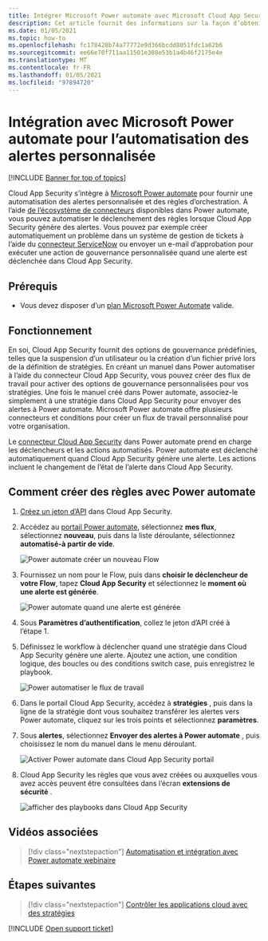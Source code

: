 ```yaml
---
title: Intégrer Microsoft Power automate avec Microsoft Cloud App Security pour recevoir une automatisation des alertes personnalisée
description: Cet article fournit des informations sur la façon d’obtenir une automatisation des alertes personnalisée en intégrant Microsoft Power Automated avec Cloud App Security.
ms.date: 01/05/2021
ms.topic: how-to
ms.openlocfilehash: fc178428b74a77772e9d366bcdd8051fdc1a62b6
ms.sourcegitcommit: ee66e70f711aa11501e308e53b1a4b46f2175e4e
ms.translationtype: MT
ms.contentlocale: fr-FR
ms.lasthandoff: 01/05/2021
ms.locfileid: "97894720"
---
```

# <a name="integrate-with-microsoft-power-automate-for-custom-alert-automation"></a>Intégration avec Microsoft Power automate pour l’automatisation des alertes personnalisée

[!INCLUDE [Banner for top of topics](includes/banner.md)]

Cloud App Security s’intègre à [Microsoft Power automate](/flow/getting-started) pour fournir une automatisation des alertes personnalisée et des règles d’orchestration. À l’aide [de l’écosystème de connecteurs](/connectors/) disponibles dans Power automate, vous pouvez automatiser le déclenchement des règles lorsque Cloud App Security génère des alertes. Vous pouvez par exemple créer automatiquement un problème dans un système de gestion de tickets à l’aide du [connecteur ServiceNow](/connectors/service-now/) ou envoyer un e-mail d’approbation pour exécuter une action de gouvernance personnalisée quand une alerte est déclenchée dans Cloud App Security.

## <a name="prerequisites"></a>Prérequis

- Vous devez disposer d’un [plan Microsoft Power Automate](https://flow.microsoft.com/pricing) valide.

## <a name="how-it-works"></a>Fonctionnement

En soi, Cloud App Security fournit des options de gouvernance prédéfinies, telles que la suspension d’un utilisateur ou la création d’un fichier privé lors de la définition de stratégies. En créant un manuel dans Power automatiser à l’aide du connecteur Cloud App Security, vous pouvez créer des flux de travail pour activer des options de gouvernance personnalisées pour vos stratégies. Une fois le manuel créé dans Power automate, associez-le simplement à une stratégie dans Cloud App Security pour envoyer des alertes à Power automate. Microsoft Power automate offre plusieurs connecteurs et conditions pour créer un flux de travail personnalisé pour votre organisation.

Le [connecteur Cloud App Security](/connectors/cloudappsecurity/) dans Power automate prend en charge les déclencheurs et les actions automatisés. Power automate est déclenché automatiquement quand Cloud App Security génère une alerte. Les actions incluent le changement de l’état de l’alerte dans Cloud App Security.

## <a name="how-to-create-playbooks-with-power-automate"></a>Comment créer des règles avec Power automate

1. [Créez un jeton d’API](api-tokens.md) dans Cloud App Security.

2. Accédez au [portail Power automate](https://flow.microsoft.com), sélectionnez **mes flux**, sélectionnez **nouveau**, puis dans la liste déroulante, sélectionnez **automatisé-à partir de vide**.

    ![Power automate créer un nouveau Flow](media/flow-create-new.png)

3. Fournissez un nom pour le Flow, puis dans **choisir le déclencheur de votre Flow**, tapez **Cloud App Security** et sélectionnez le **moment où une alerte est générée**.

    ![Power automate quand une alerte est générée](media/flow-when-alert.png)

4. Sous **Paramètres d’authentification**, collez le jeton d’API créé à l’étape 1.

5. Définissez le workflow à déclencher quand une stratégie dans Cloud App Security génère une alerte. Ajoutez une action, une condition logique, des boucles ou des conditions switch case, puis enregistrez le playbook.

    ![Power automatiser le flux de travail](media/flow-workflow.png)

6. Dans le portail Cloud App Security, accédez à **stratégies** , puis dans la ligne de la stratégie dont vous souhaitez transférer les alertes vers Power automate, cliquez sur les trois points et sélectionnez **paramètres**.
7. Sous **alertes**, sélectionnez **Envoyer des alertes à Power automate** , puis choisissez le nom du manuel dans le menu déroulant.

    ![Activer Power automate dans Cloud App Security portail](media/flow-mcas-config.png)

8. Cloud App Security les règles que vous avez créées ou auxquelles vous avez accès peuvent être consultées dans l’écran **extensions de sécurité** .

    ![afficher des playbooks dans Cloud App Security](media/flow-extensions.png)

## <a name="related-videos"></a>Vidéos associées

> [!div class="nextstepaction"]
> [Automatisation et intégration avec Power automate webinaire](webinars.md#on-demand-webinars)

## <a name="next-steps"></a>Étapes suivantes

> [!div class="nextstepaction"]
> [Contrôler les applications cloud avec des stratégies](control-cloud-apps-with-policies.md)

[!INCLUDE [Open support ticket](includes/support.md)]